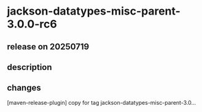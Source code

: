 # jackson-datatypes-misc-parent-3.0.0-rc6

## release on 20250719
## description
## changes
[maven-release-plugin] copy for tag jackson-datatypes-misc-parent-3.0…

